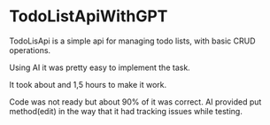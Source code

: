 # TodoListApiWithGPT

TodoLisApi is a simple api for managing todo lists, with basic CRUD operations.


Using AI it was pretty easy to implement the task.

It took about and 1,5 hours to make it work.

Code was not ready but about 90% of it was correct. AI provided put method(edit) in the way that it had tracking issues while testing.
